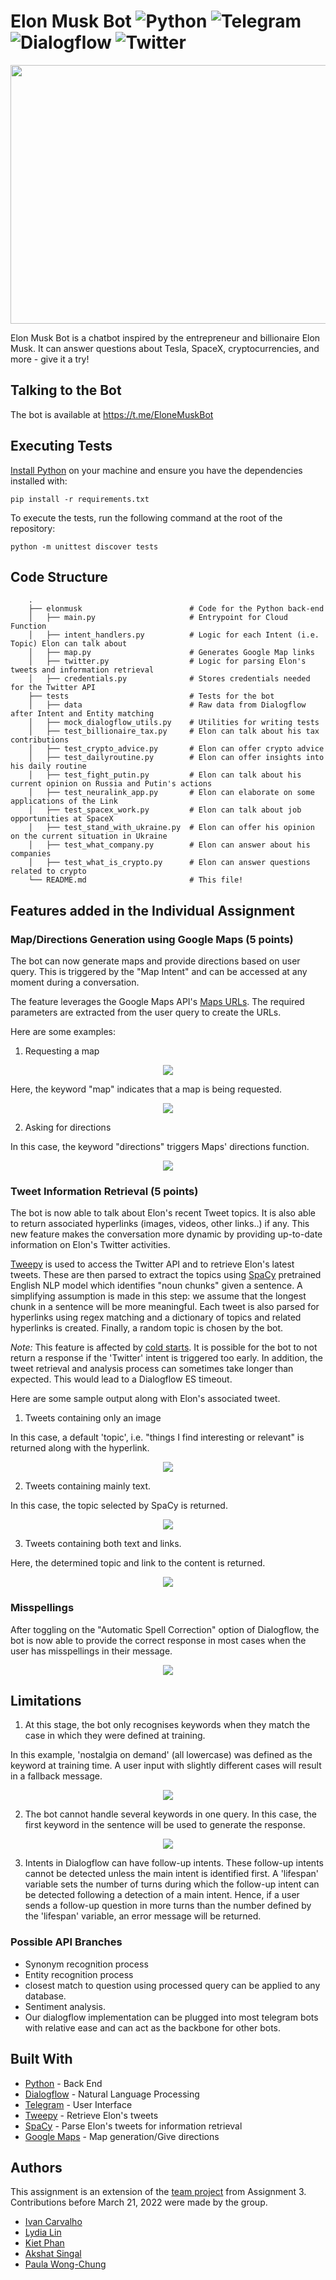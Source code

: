 # Elon Musk Bot ![Python](https://img.shields.io/badge/python-3670A0?logo=python&logoColor=ffdd54) ![Telegram](https://img.shields.io/badge/Telegram-2CA5E0?logo=telegram&logoColor=white) ![Dialogflow](https://img.shields.io/badge/Dialogflow-orange.svg?logo=dialogflow&logoColor=white)  ![Twitter](https://badges.aleen42.com/src/twitter.svg)

<p align="center"> 
<img width="620" height="414" src="static/img/ElonMusk.png">
</p>

Elon Musk Bot is a chatbot inspired by the entrepreneur and billionaire Elon Musk. It can answer questions about Tesla, SpaceX, cryptocurrencies, and more - give it a try!

## Talking to the Bot

The bot is available at https://t.me/EloneMuskBot

## Executing Tests

[Install Python](https://realpython.com/installing-python/) on your machine and ensure you have the dependencies installed with:

```
pip install -r requirements.txt
```

To execute the tests, run the following command at the root of the repository:

```
python -m unittest discover tests
```
## Code Structure

```
    .
    ├── elonmusk                        # Code for the Python back-end
    │   ├── main.py                     # Entrypoint for Cloud Function
    │   ├── intent_handlers.py          # Logic for each Intent (i.e. Topic) Elon can talk about
    │   ├── map.py                      # Generates Google Map links
    │   ├── twitter.py                  # Logic for parsing Elon's tweets and information retrieval
    │   ├── credentials.py              # Stores credentials needed for the Twitter API
    ├── tests                           # Tests for the bot
    │   ├── data                        # Raw data from Dialogflow after Intent and Entity matching
    │   ├── mock_dialogflow_utils.py    # Utilities for writing tests
    │   ├── test_billionaire_tax.py     # Elon can talk about his tax contributions
    │   ├── test_crypto_advice.py       # Elon can offer crypto advice
    │   ├── test_dailyroutine.py        # Elon can offer insights into his daily routine
    │   ├── test_fight_putin.py         # Elon can talk about his current opinion on Russia and Putin's actions
    │   ├── test_neuralink_app.py       # Elon can elaborate on some applications of the Link
    │   ├── test_spacex_work.py         # Elon can talk about job opportunities at SpaceX
    │   ├── test_stand_with_ukraine.py  # Elon can offer his opinion on the current situation in Ukraine 
    │   ├── test_what_company.py        # Elon can answer about his companies
    │   ├── test_what_is_crypto.py      # Elon can answer questions related to crypto
    └── README.md                       # This file!
```

## Features added in the Individual Assignment

### Map/Directions Generation using Google Maps (5 points)

The bot can now generate maps and provide directions based on user query.  This is triggered by the "Map Intent" and can be accessed at any moment during a conversation. 

The feature leverages the Google Maps API's [Maps URLs](https://developers.google.com/maps/documentation/urls/get-started). The required parameters are extracted from the user query to create the URLs.

Here are some examples:

1. Requesting a map

<p align="center"> 
<img src="static/img/map_nodir.png">
</p>

Here, the keyword "map" indicates that a map is being requested.

<p align="center"> 
<img src="static/img/map_nodir2.png">
</p>


2. Asking for directions

In this case, the keyword "directions" triggers Maps' directions function.

<p align="center"> 
<img src="static/img/map_dir.png">
</p>


### Tweet Information Retrieval (5 points)

The bot is now able to talk about Elon's recent Tweet topics. It is also able to return associated hyperlinks (images, videos, other links..) if any. This new feature makes the conversation more dynamic by providing up-to-date information on Elon's Twitter activities.

[Tweepy](https://www.tweepy.org/) is used to access the Twitter API and to retrieve Elon's latest tweets.  These are then parsed to extract the topics using [SpaCy](https://spacy.io/usage/spacy-101) pretrained English NLP model which identifies "noun chunks" given a sentence. A simplifying assumption is made in this step: we assume that the longest chunk in a sentence will be more meaningful. Each tweet is also parsed for hyperlinks using regex matching and a dictionary of topics and related hyperlinks is created. Finally, a random topic is chosen by the bot.

*Note:* This feature is affected by [cold starts](https://mikhail.io/serverless/coldstarts/gcp/).  It is possible for the bot to not return a response if the 'Twitter' intent is triggered too early. In addition, the tweet retrieval and analysis process can sometimes take longer than expected. This would lead to a Dialogflow ES timeout.  

Here are some sample output along with Elon's associated tweet.

1. Tweets containing only an image

In this case, a default 'topic', i.e. "things I find interesting or relevant" is returned along with the hyperlink.

<p align="center"> 
<img src="static/img/tweet_img_only.png">
</p>

2. Tweets containing mainly text.

In this case, the topic selected by SpaCy is returned.

<p align="center"> 
<img src="static/img/tweet_text.png">
</p>

3. Tweets containing both text and links.

Here, the determined topic and link to the content is returned.

<p align="center"> 
<img src="static/img/tweet_img_text.png">
</p>

### Misspellings

After toggling on the "Automatic Spell Correction" option of Dialogflow, the bot is now able to provide the correct response in most cases when the user has misspellings in their message.

<p align="center"> 
<img src="static/img/misspell_indiv.png">
</p>

## Limitations

1. At this stage, the bot only recognises keywords when they match the case in which they were defined at training.

In this example, 'nostalgia on demand' (all lowercase) was defined as the keyword at training time. A user input with slightly different cases will result in a fallback message.

<p align="center"> 
<img src="static/img/sample_out_lim1.png">
</p>

2. The bot cannot handle several keywords in one query. In this case, the first keyword in the sentence will be used to generate the response.

<p align="center"> 
<img src="static/img/sample_out_lim3.png">
</p>

3. Intents in Dialogflow can have follow-up intents. These follow-up intents cannot be detected unless the main intent is identified first. A 'lifespan' variable sets the number of turns during which the follow-up intent can be detected following a detection of a main intent. Hence, if a user sends a follow-up question in more turns than the number defined by the 'lifespan' variable, an error message will be returned.

### Possible API Branches

* Synonym recognition process
* Entity recognition process
* closest match to question using processed query can be applied to any database.
* Sentiment analysis.
* Our dialogflow implementation can be plugged into most telegram bots with relative ease and can act as the backbone for other bots.

## Built With

* [Python](https://www.python.org/) - Back End
* [Dialogflow](https://cloud.google.com/dialogflow/docs) - Natural Language Processing
* [Telegram](https://telegram.org/) - User Interface
* [Tweepy](https://docs.tweepy.org/en/stable/) - Retrieve Elon's tweets
* [SpaCy](https://spacy.io/usage/spacy-101) - Parse Elon's tweets for information retrieval
* [Google Maps](https://developers.google.com/maps/documentation/urls/get-started) - Map generation/Give directions

## Authors

This assignment is an extension of the [team project](https://github.com/cosc-310-group32/Assignment3) from Assignment 3. Contributions before March 21, 2022 were made by the group.

- [Ivan Carvalho](https://github.com/IvanIsCoding)
- [Lydia Lin](https://github.com/yuqi88)
- [Kiet Phan](https://github.com/ketphan02)
- [Akshat Singal](https://github.com/aksingal-dev)
- [Paula Wong-Chung](https://github.com/KafkaNoNeko)

